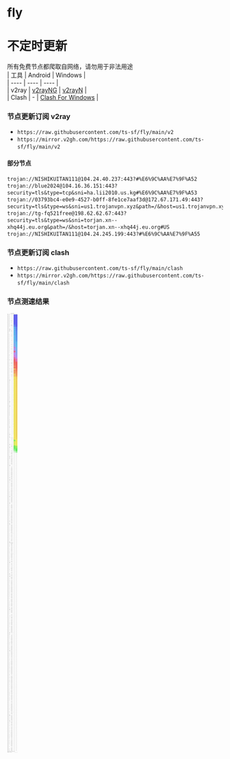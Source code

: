 # fly
# 不定时更新
所有免费节点都爬取自网络，请勿用于非法用途  
|  工具  | Android  | Windows  |  
|  ----  | ----   | ----  |  
| v2ray  | [v2rayNG](https://github.com/2dust/v2rayNG/releases) | [v2rayN](https://github.com/2dust/v2rayN/releases) |  
| Clash  | - | [Clash For Windows](https://github.com/2dust/clashN/releases) | 
  
### 节点更新订阅  v2ray
- `https://raw.githubusercontent.com/ts-sf/fly/main/v2`  
- `https://mirror.v2gh.com/https://raw.githubusercontent.com/ts-sf/fly/main/v2`  

#### 部分节点  
``` 
trojan://NISHIKUITAN111@104.24.40.237:443?#%E6%9C%AA%E7%9F%A52
trojan://blue2024@104.16.36.151:443?security=tls&type=tcp&sni=ha.lii2010.us.kg#%E6%9C%AA%E7%9F%A53
trojan://03793bc4-e0e9-4527-b0ff-8fe1ce7aaf3d@172.67.171.49:443?security=tls&type=ws&sni=us1.trojanvpn.xyz&path=/&host=us1.trojanvpn.xyz#%E6%9C%AA%E7%9F%A54
trojan://tg-fq521free@198.62.62.67:443?security=tls&type=ws&sni=torjan.xn--xhq44j.eu.org&path=/&host=torjan.xn--xhq44j.eu.org#US
trojan://NISHIKUITAN111@104.24.245.199:443?#%E6%9C%AA%E7%9F%A55
```
### 节点更新订阅  clash
- `https://raw.githubusercontent.com/ts-sf/fly/main/clash`  
- `https://mirror.v2gh.com/https://raw.githubusercontent.com/ts-sf/fly/main/clash`  

### 节点测速结果
![image](traffic.png)
